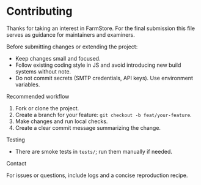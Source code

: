 # Contributing

Thanks for taking an interest in FarmStore. For the final submission this file serves as guidance for maintainers and examiners.

Before submitting changes or extending the project:

- Keep changes small and focused.
- Follow existing coding style in JS and avoid introducing new build systems without note.
- Do not commit secrets (SMTP credentials, API keys). Use environment variables.

Recommended workflow

1. Fork or clone the project.
2. Create a branch for your feature: `git checkout -b feat/your-feature`.
3. Make changes and run local checks.
4. Create a clear commit message summarizing the change.

Testing

- There are smoke tests in `tests/`; run them manually if needed.

Contact

For issues or questions, include logs and a concise reproduction recipe.
